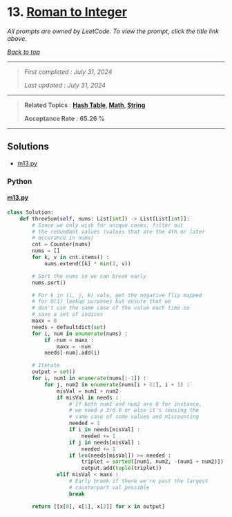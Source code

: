 # 13. [Roman to Integer](<https://leetcode.com/problems/roman-to-integer>)

*All prompts are owned by LeetCode. To view the prompt, click the title link above.*

*[Back to top](<../README.md>)*

------

> *First completed : July 31, 2024*
>
> *Last updated : July 31, 2024*

------

> **Related Topics** : **[Hash Table](<by_topic/Hash Table.md>), [Math](<by_topic/Math.md>), [String](<by_topic/String.md>)**
>
> **Acceptance Rate** : **65.26 %**

------

## Solutions

- [m13.py](<../my-submissions/m13.py>)
### Python
#### [m13.py](<../my-submissions/m13.py>)
```Python
class Solution:
    def threeSum(self, nums: List[int]) -> List[List[int]]:
        # Since we only wish for unique cases, filter out
        # the redundant values (values that are the 4th or later
        # occurance in nums)
        cnt = Counter(nums)
        nums = []
        for k, v in cnt.items() :
            nums.extend([k] * min(3, v))

        # Sort the nums so we can break early
        nums.sort()

        # For k in (i, j, k) vals, get the negative flip mapped
        # for O(1) lookup purposes but ensure that we
        # don't use the same case of the value each time so 
        # save a set of indices
        maxx = 0
        needs = defaultdict(set)
        for i, num in enumerate(nums) :
            if -num < maxx :
                maxx = -num
            needs[-num].add(i)

        # Iterate
        output = set()
        for i, num1 in enumerate(nums[:-1]) :
            for j, num2 in enumerate(nums[i + 1:], i + 1) :
                misVal = num1 + num2
                if misVal in needs :
                    # If both num1 and num2 are 0 for instance, 
                    # we need a 3rd 0 or else it's reusing the 
                    # same case of some values and miscounting
                    needed = 1
                    if i in needs[misVal] :
                        needed += 1
                    if j in needs[misVal] :
                        needed += 1
                    if len(needs[misVal]) >= needed :
                        triplet = sorted([num1, num2, -(num1 + num2)])
                        output.add(tuple(triplet))
                elif misVal < maxx :
                    # Early braek if there we're past the largest
                    # counterpart val possible
                    break

        return [[x[0], x[1], x[2]] for x in output]
```

